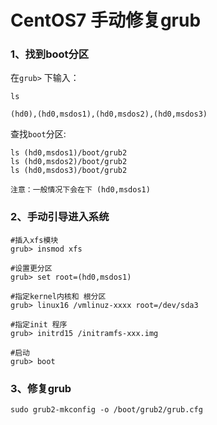 # CentOS7 手动修复grub

### 1、找到boot分区

在`grub>` 下输入：

    ls
    
    (hd0),(hd0,msdos1),(hd0,msdos2),(hd0,msdos3)

查找`boot`分区:

    ls (hd0,msdos1)/boot/grub2
    ls (hd0,msdos2)/boot/grub2
    ls (hd0,msdos3)/boot/grub2
    
    注意：一般情况下会在下 (hd0,msdos1)
### 2、手动引导进入系统
    
    #插入xfs模块
    grub> insmod xfs
    
    #设置更分区
    grub> set root=(hd0,msdos1)
    
    #指定kernel内核和 根分区
    grub> linux16 /vmlinuz-xxxx root=/dev/sda3
    
    #指定init 程序
    grub> initrd15 /initramfs-xxx.img
    
    #启动
    grub> boot

### 3、修复grub
    
    sudo grub2-mkconfig -o /boot/grub2/grub.cfg
    
    
